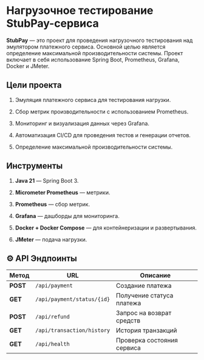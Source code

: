 # Нагрузочное тестирование StubPay-сервиса

**StubPay** — это проект для проведения нагрузочного тестирования над эмулятором платежного сервиса. Основной целью является определение максимальной производительности системы. Проект включает в себя использование Spring Boot, Prometheus, Grafana, Docker и JMeter.

## Цели проекта

1. Эмуляция платежного сервиса для тестирования нагрузки.

2. Сбор метрик производительности с использованием Prometheus.

3. Мониторинг и визуализация данных через Grafana.

4. Автоматизация CI/CD для проведения тестов и генерации отчетов.

5. Определение максимальной производительности системы.

## Инструменты

1. **Java 21** — Spring Boot 3.

2. **Micrometer Prometheus** — метрики.

3. **Prometheus** — сбор метрик.

4. **Grafana** — дашборды для мониторинга.

5. **Docker + Docker Compose** — для контейнеризации и развертывания.

6. **JMeter** — подача нагрузки.


## ⚙️ **API Эндпоинты**

| **Метод**  | **URL**                     | **Описание**                  |
|------------|----------------------------|---------------------------------|
| **POST**   | `/api/payment`              | Создание платежа               |
| **GET**    | `/api/payment/status/{id}`  | Получение статуса платежа     |
| **POST**   | `/api/refund`               | Запрос на возврат средств      |
| **GET**    | `/api/transaction/history`  | История транзакций             |
| **GET**    | `/api/health`               | Проверка состояния сервиса     |

